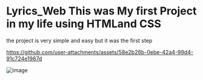 # Lyrics_Web This was My first Project in my life using HTMLand CSS 
the project is very simple and easy but it was the first step 



https://github.com/user-attachments/assets/58e2b26b-0ebe-42a4-99d4-91c724e1987d



![image](https://github.com/user-attachments/assets/b73a1935-e1cd-48d0-909d-51f665a1ac44)
